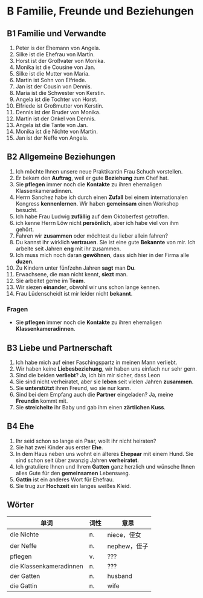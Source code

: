 # B Familie, Freunde und Beziehungen

## B1 Familie und Verwandte
1. Peter is der Ehemann von Angela.
2. Silke ist die Ehefrau von Martin.
3. Horst ist der Großvater von Monika.
4. Monika ist die Cousine von Jan.
5. Silke ist die Mutter von Maria.
6. Martin ist Sohn von Elfriede.
7. Jan ist der Cousin von Dennis.
8. Maria ist die Schwester von Kerstin.
9. Angela ist die Tochter von Horst.
10. Elfriede ist Großmutter von Kerstin.
11. Dennis ist der Bruder von Monika.
12. Martin ist der Onkel von Dennis.
13. Angela ist die Tante von Jan.
14. Monika ist die Nichte von Martin.
15. Jan ist der Neffe von Angela.

## B2 Allgemeine Beziehungen
1. Ich möchte Ihnen unsere neue Praktikantin Frau Schuch vorstellen.
2. Er bekam den **Auftrag**, weil er gute **Beziehung** zum Chef hat.
3. Sie **pflegen** immer noch die **Kontakte** zu ihren ehemaligen Klassenkameradinnen.
4. Herrn Sanchez habe ich durch einen **Zufall** bei einem internationalen Kongress **kennenlernen**. Wir haben **gemeinsam** einen Workshop besucht.
5. Ich habe Frau Ludwig **zufällig** auf dem Oktoberfest getroffen.
6. ich kenne Herrn Löw nicht **persönlich**, aber ich habe viel von ihm gehört.
7. Fahren wir **zusammen** oder möchtest du lieber allein fahren?
8. Du kannst ihr wirklich **vertrauen**. Sie ist eine gute **Bekannte** von mir. Ich arbeite seit Jahren **eng** mit ihr zusammen.
9. Ich muss mich noch daran **gewöhnen**, dass sich hier in der Firma alle **duzen**.
10. Zu Kindern unter fünfzehn Jahren **sagt** man **Du**.
11. Erwachsene, die man nicht kennt, **siezt** man.
12. Sie arbeitet gerne im **Team**.
13. Wir siezen **einander**, obwohl wir uns schon lange kennen.
14. Frau Lüdenscheidt ist mir leider nicht **bekannt**.

### Fragen
* Sie **pflegen** immer noch die **Kontakte** zu ihren ehemaligen **Klassenkameradinnen**.

## B3 Liebe und Partnerschaft
1. Ich habe mich auf einer Faschingspartz in meinen Mann verliebt.
2. Wir haben keine **Liebesbeziehung**, wir haben uns einfach nur sehr gern.
3. Sind die beiden **verliebt**? Ja, ich bin mir sicher, dass Leon 
4. Sie sind nicht verheiratet, aber sie **leben** seit vielen Jahren **zusammen**.
5. Sie **unterstützt** ihren Freund, wo sie nur kann.
6. Sind bei dem Empfang auch die **Partner** eingeladen? Ja, meine **Freundin** kommt mit.
7. Sie **streichelte** ihr Baby und gab ihm einen **zärtlichen Kuss**.

## B4 Ehe
1. Ihr seid schon so lange ein Paar, wollt ihr nicht heiraten?
2. Sie hat zwei Kinder aus erster **Ehe**.
3. In dem Haus neben uns wohnt ein älteres **Ehepaar** mit einem Hund. Sie sind schon seit über zwanzig Jahren **verheiratet**.
4. Ich gratuliere Ihnen und Ihrem **Gatten** ganz herzlich und wünsche Ihnen alles Gute für den **gemeinsamen** Lebensweg.
5. **Gattin** ist ein anderes Wort für Ehefrau.
6. Sie trug zur **Hochzeit** ein langes weißes Kleid.

## Wörter
| 单词 | 词性 | 意思 |
| --- | --- | --- |
| die Nichte | n.| niece，侄女 |
| der Neffe | n.| nephew，侄子 |
| pflegen | v.| ??? |
| die Klassenkameradinnen | n.| ??? |
| der Gatten | n.| husband |
| die Gattin | n.| wife |
